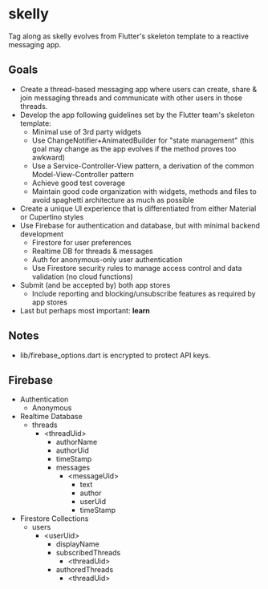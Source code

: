 # skelly

Tag along as skelly evolves from Flutter's skeleton template to a reactive messaging app.

## Goals
  - Create a thread-based messaging app where users can create, share & join messaging threads and communicate with other users in those threads.
  - Develop the app following guidelines set by the Flutter team's skeleton template:
    - Minimal use of 3rd party widgets
    - Use ChangeNotifier+AnimatedBuilder for "state management" (this goal may change as the app evolves if the method proves too awkward)
    - Use a Service-Controller-View pattern, a derivation of the common Model-View-Controller pattern
    - Achieve good test coverage
    - Maintain good code organization with widgets, methods and files to avoid spaghetti architecture as much as possible
  - Create a unique UI experience that is differentiated from either Material or Cupertino styles
  - Use Firebase for authentication and database, but with minimal backend development
    - Firestore for user preferences
    - Realtime DB for threads & messages
    - Auth for anonymous-only user authentication
    - Use Firestore security rules to manage access control and data validation (no cloud functions)
  - Submit (and be accepted by) both app stores
    - Include reporting and blocking/unsubscribe features as required by app stores
  - Last but perhaps most important: **learn**

## Notes
  - lib/firebase_options.dart is encrypted to protect API keys.

## Firebase
  - Authentication
    - Anonymous
  - Realtime Database
    - threads
      - \<threadUid\>
        - authorName
        - authorUid
        - timeStamp
        - messages
          - \<messageUid\>
            - text
            - author
            - userUid
            - timeStamp
  - Firestore Collections
    - users
      - \<userUid\>
        - displayName
        - subscribedThreads
          - \<threadUid\>
        - authoredThreads
          - \<threadUid\>
